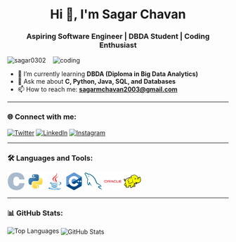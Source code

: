 <h1 align="center">Hi 👋, I'm Sagar Chavan</h1>
<h3 align="center">Aspiring Software Engineer | DBDA Student | Coding Enthusiast</h3>

<img align="right" alt="coding" width="400" src="https://raw.githubusercontent.com/rahulbanerjee26/githubProfileReadmeGenerator/main/gifs/code.gif" />

<p align="left"> <img src="https://komarev.com/ghpvc/?username=sagar0302&label=Profile%20views&color=0e75b6&style=flat" alt="sagar0302" /> </p>

- 🌱 I’m currently learning **DBDA (Diploma in Big Data Analytics)**  
- 💬 Ask me about **C, Python, Java, SQL, and Databases**  
- 📫 How to reach me: **sagarmchavan2003@gmail.com**  

---

<h3 align="left">🌐 Connect with me:</h3>
<p align="left">
<a href="https://twitter.com/sagarchavan_11" target="blank"><img align="center" src="https://raw.githubusercontent.com/rahuldkjain/github-profile-readme-generator/master/src/images/icons/Social/twitter.svg" alt="Twitter" height="30" width="40" /></a>
<a href="https://www.linkedin.com/in/sagarmchavan03/" target="blank"><img align="center" src="https://raw.githubusercontent.com/rahuldkjain/github-profile-readme-generator/master/src/images/icons/Social/linked-in-alt.svg" alt="LinkedIn" height="30" width="40" /></a>
<a href="https://instagram.com/chavan.sagar03" target="blank"><img align="center" src="https://raw.githubusercontent.com/rahuldkjain/github-profile-readme-generator/master/src/images/icons/Social/instagram.svg" alt="Instagram" height="30" width="40" /></a>
</p>

---

<h3 align="left">🛠 Languages and Tools:</h3>
<p align="left">
<a href="https://www.cprogramming.com/" target="_blank" rel="noreferrer"><img src="https://raw.githubusercontent.com/devicons/devicon/master/icons/c/c-original.svg" alt="C" width="40" height="40"/></a>
<a href="https://www.python.org" target="_blank" rel="noreferrer"><img src="https://raw.githubusercontent.com/devicons/devicon/master/icons/python/python-original.svg" alt="Python" width="40" height="40"/></a>
<a href="https://www.java.com/" target="_blank" rel="noreferrer"><img src="https://raw.githubusercontent.com/devicons/devicon/master/icons/java/java-original.svg" alt="Java" width="40" height="40"/></a>
<a href="https://isocpp.org/" target="_blank" rel="noreferrer"><img src="https://raw.githubusercontent.com/devicons/devicon/master/icons/cplusplus/cplusplus-original.svg" alt="C++" width="40" height="40"/></a>
<a href="https://www.mysql.com/" target="_blank" rel="noreferrer"><img src="https://raw.githubusercontent.com/devicons/devicon/master/icons/mysql/mysql-original.svg" alt="MySQL" width="40" height="40"/></a>
<a href="https://www.oracle.com/database/" target="_blank" rel="noreferrer"><img src="https://raw.githubusercontent.com/devicons/devicon/master/icons/oracle/oracle-original.svg" alt="Oracle" width="40" height="40"/></a>
<a href="https://hadoop.apache.org/" target="_blank" rel="noreferrer"><img src="https://raw.githubusercontent.com/devicons/devicon/master/icons/hadoop/hadoop-original.svg" alt="Hadoop" width="40" height="40"/></a>
</p>

---

<h3 align="left">📊 GitHub Stats:</h3>
<p><img align="left" src="https://github-readme-stats.vercel.app/api/top-langs?username=sagar0302&show_icons=true&locale=en&layout=compact" alt="Top Languages" /></p>
<p>&nbsp;<img align="center" src="https://github-readme-stats.vercel.app/api?username=sagar0302&show_icons=true&locale=en" alt="GitHub Stats" /></p>
